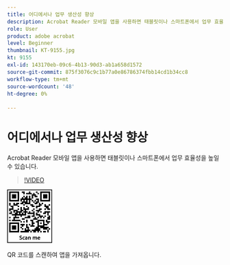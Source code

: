 ```yaml
---
title: 어디에서나 업무 생산성 향상
description: Acrobat Reader 모바일 앱을 사용하면 태블릿이나 스마트폰에서 업무 효율성을 높일 수 있습니다
role: User
product: adobe acrobat
level: Beginner
thumbnail: KT-9155.jpg
kt: 9155
exl-id: 143170eb-09c6-4b13-90d3-ab1a658d1572
source-git-commit: 875f3076c9c1b77a0e86786374fbb14cd1b34cc8
workflow-type: tm+mt
source-wordcount: '48'
ht-degree: 0%

---
```


# 어디에서나 업무 생산성 향상

Acrobat Reader 모바일 앱을 사용하면 태블릿이나 스마트폰에서 업무 효율성을 높일 수 있습니다.

>[!VIDEO](https://video.tv.adobe.com/v/337972?hidetitle=true)

![QR 코드](../assets/Acrobatqrcode.jpg)

QR 코드를 스캔하여 앱을 가져옵니다.
